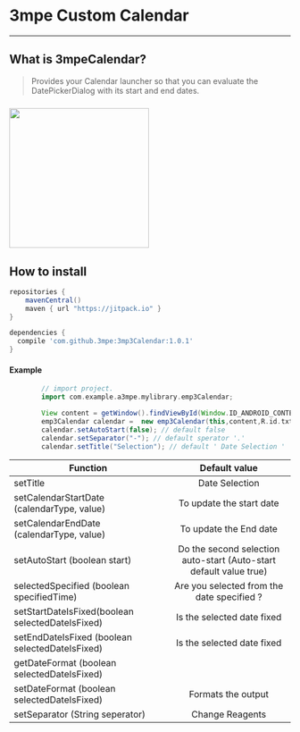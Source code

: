 

# 3mpe Custom Calendar

----
## What is 3mpeCalendar?
> Provides your Calendar launcher so that you can evaluate the DatePickerDialog with its start and end dates.

#####
<img width="250" height="250" src="http://i68.tinypic.com/2vd2rtf.jpg" />

## How to install 

```Groovy
repositories {
    mavenCentral()
    maven { url "https://jitpack.io" }
}

dependencies {
  compile 'com.github.3mpe:3mp3Calendar:1.0.1'
}
```

#### Example 
````Groovy
        // import project.
        import com.example.a3mpe.mylibrary.emp3Calendar; 

        View content = getWindow().findViewById(Window.ID_ANDROID_CONTENT); // getview
        emp3Calendar calendar =  new emp3Calendar(this,content,R.id.txt_rent_start_date);
        calendar.setAutoStart(false); // default false
        calendar.setSeparator("-"); // default sperator '.'
        calendar.setTitle("Selection"); // default ' Date Selection '
````




| Function										   | Default value                                                         |
|------------------------------------------------- |:---------------------------------------------------------------------:|
| setTitle			 							   | Date Selection						                                   |
| setCalendarStartDate (calendarType, value)	   | To update the start date						                       |
| setCalendarEndDate (calendarType, value)	       | To update the End date						                           |
| setAutoStart (boolean start)					   | Do the second selection auto-start (Auto-start default value true)	   |				
| selectedSpecified (boolean specifiedTime)		   | Are you selected from the date specified ?						       |
| setStartDateIsFixed(boolean selectedDateIsFixed) | Is the selected date fixed						                       |
| setEndDateIsFixed (boolean selectedDateIsFixed)  | Is the selected date fixed						                       |
| getDateFormat (boolean selectedDateIsFixed)  	   | 						                                               |
| setDateFormat (boolean selectedDateIsFixed)  	   | Formats the output		                                               |				
| setSeparator (String seperator)				   | Change Reagents													   |









